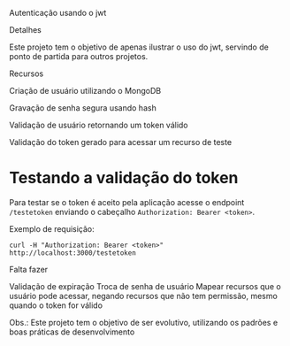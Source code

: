 Autenticação usando o jwt

Detalhes

Este projeto tem o objetivo de apenas ilustrar o uso do jwt, servindo de ponto de partida para outros projetos.



Recursos

Criação de usuário utilizando o MongoDB

Gravação de senha segura usando hash

Validação de usuário retornando um token válido

Validação do token gerado para acessar um recurso de teste

Testando a validação do token
=============================

Para testar se o token é aceito pela aplicação acesse o endpoint `/testetoken`
enviando o cabeçalho `Authorization: Bearer <token>`.

Exemplo de requisição:

```
curl -H "Authorization: Bearer <token>" http://localhost:3000/testetoken
```


Falta fazer

Validação de expiração
Troca de senha de usuário
Mapear recursos que o usuário pode acessar, negando recursos que não tem permissão, mesmo quando o token for válido 


Obs.: Este projeto tem o objetivo de ser evolutivo, utilizando os padrões e boas práticas de desenvolvimento